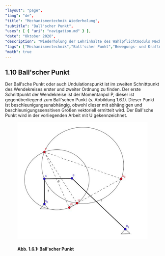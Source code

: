 ```yaml
---
"layout": "page",
"lang": "de",
"title": "Mechanismentechnik Wiederholung",
"subtitle": "Ball'scher Punkt",
"uses": [ { "uri": "navigation.md" } ],
"date": "Oktober 2020",
"description": "Wiederholung der Lehrinhalte des Wahlpflichtmoduls Mechanismentechnik",
"tags": ["Mechanismentechnik","Ball'scher Punkt","Bewegungs- und Kraftübertragung","g2"],
"math": true
---
```


## 1.10 Ball'scher Punkt

Der Ball'sche Punkt oder auch Undulationspunkt ist im zweiten Schnittpunkt des Wendekreises erster und zweiter Ordnung zu finden. Der erste Schnittpunkt der Wendekreise ist der Momentanpol P, dieser ist gegenüberliegend zum Ball'schen Punkt (s. Abbildung 1.6.1). Dieser Punkt ist beschleunigungsunabhängig, obwohl dieser mit abhängigen und beschleunigungssensitiven Größen vektoriell ermittelt wird. Der Ball'sche Punkt wird in der vorliegenden Arbeit mit U gekennzeichnet.

<figure>

<img src="../Bilder/Ball'sher Punkt.png">

#### Abb. 1.6.1: Ball'scher Punkt

</figure>